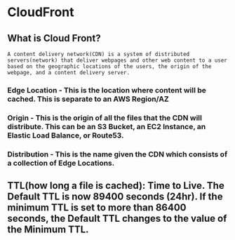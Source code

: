 # CloudFront

## What is Cloud Front?
    A content delivery network(CDN) is a system of distributed servers(network) that deliver webpages and other web content to a user based on the geographic locations of the users, the origin of the webpage, and a content delivery server.

### Edge Location - This is the location where content will be cached. This is separate to an AWS Region/AZ
### Origin - This is the origin of all the files that the CDN will distribute. This can be an S3 Bucket, an EC2 Instance, an Elastic Load Balance, or Route53.
### Distribution - This is the name given the CDN which consists of a collection of Edge Locations.

## TTL(how long a file is cached): Time to Live. The Default TTL is now 89400 seconds (24hr). If the minimum TTL is set to more than 86400 seconds, the Default TTL changes to the value of the Minimum TTL.
